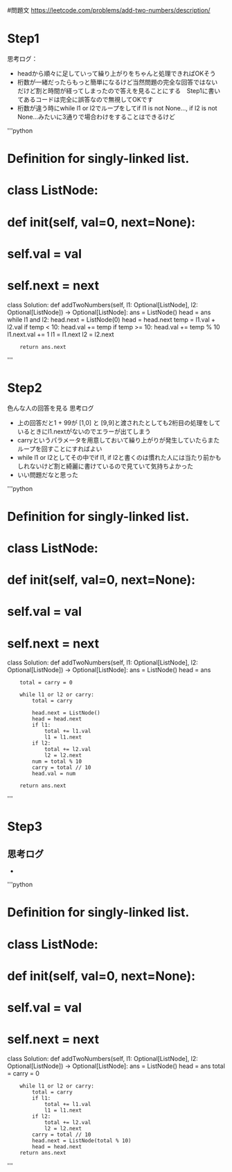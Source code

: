 #問題文
https://leetcode.com/problems/add-two-numbers/description/

# Step1

思考ログ：
- headから順々に足していって繰り上がりをちゃんと処理できればOKそう
- 桁数が一緒だったらもっと簡単になるけど当然問題の完全な回答ではない　だけど割と時間が経ってしまったので答えを見ることにする　Step1に書いてあるコードは完全に誤答なので無視してOKです
- 桁数が違う時にwhile l1 or l2でループをしてif l1 is not None..., if l2 is not None...みたいに3通りで場合わけをすることはできるけど

'''python
# Definition for singly-linked list.
# class ListNode:
#     def __init__(self, val=0, next=None):
#         self.val = val
#         self.next = next
class Solution:
    def addTwoNumbers(self, l1: Optional[ListNode], l2: Optional[ListNode]) -> Optional[ListNode]:
        ans = ListNode()
        head = ans
        while l1 and l2:
            head.next = ListNode(0)
            head = head.next
            temp = l1.val + l2.val
            if temp < 10:
                head.val += temp
            if temp >= 10:
                head.val += temp % 10
                l1.next.val += 1
            l1 = l1.next
            l2 = l2.next

        return ans.next
'''

# Step2

色んな人の回答を見る
思考ログ
- 上の回答だと1 + 99が [1,0] と [9,9]と渡されたとしても2桁目の処理をしているときにl1.nextがないのでエラーが出てしまう
- carryというパラメータを用意しておいて繰り上がりが発生していたらまたループを回すことにすればよい
- while l1 or l2としてその中でif l1, if l2と書くのは慣れた人には当たり前かもしれないけど割と綺麗に書けているので見ていて気持ちよかった
- いい問題だなと思った

'''python
# Definition for singly-linked list.
# class ListNode:
#     def __init__(self, val=0, next=None):
#         self.val = val
#         self.next = next
class Solution:
    def addTwoNumbers(self, l1: Optional[ListNode], l2: Optional[ListNode]) -> Optional[ListNode]:
        ans = ListNode()
        head = ans

        total = carry = 0

        while l1 or l2 or carry:
            total = carry

            head.next = ListNode()
            head = head.next
            if l1:
                total += l1.val
                l1 = l1.next
            if l2:
                total += l2.val
                l2 = l2.next
            num = total % 10
            carry = total // 10
            head.val = num

        return ans.next
'''

# Step3
思考ログ
- 
- 
'''python
# Definition for singly-linked list.
# class ListNode:
#     def __init__(self, val=0, next=None):
#         self.val = val
#         self.next = next
class Solution:
    def addTwoNumbers(self, l1: Optional[ListNode], l2: Optional[ListNode]) -> Optional[ListNode]:
        ans = ListNode()
        head = ans
        total = carry = 0

        while l1 or l2 or carry:
            total = carry
            if l1:
                total += l1.val
                l1 = l1.next
            if l2:
                total += l2.val
                l2 = l2.next
            carry = total // 10
            head.next = ListNode(total % 10)
            head = head.next
        return ans.next
'''
